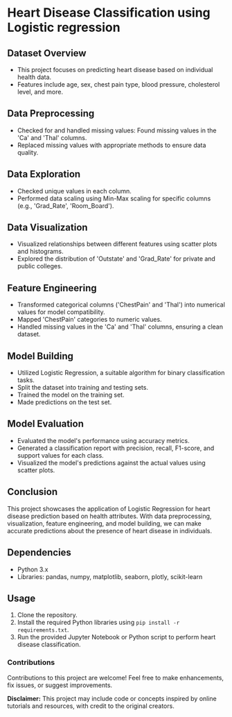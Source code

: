 # Heart Disease Classification using Logistic regression 

## Dataset Overview
- This project focuses on predicting heart disease based on individual health data.
- Features include age, sex, chest pain type, blood pressure, cholesterol level, and more.

## Data Preprocessing
- Checked for and handled missing values: Found missing values in the 'Ca' and 'Thal' columns.
- Replaced missing values with appropriate methods to ensure data quality.

## Data Exploration
- Checked unique values in each column.
- Performed data scaling using Min-Max scaling for specific columns (e.g., 'Grad_Rate', 'Room_Board').

## Data Visualization
- Visualized relationships between different features using scatter plots and histograms.
- Explored the distribution of 'Outstate' and 'Grad_Rate' for private and public colleges.

## Feature Engineering
- Transformed categorical columns ('ChestPain' and 'Thal') into numerical values for model compatibility.
- Mapped 'ChestPain' categories to numeric values.
- Handled missing values in the 'Ca' and 'Thal' columns, ensuring a clean dataset.

## Model Building

- Utilized Logistic Regression, a suitable algorithm for binary classification tasks.
- Split the dataset into training and testing sets.
- Trained the model on the training set.
- Made predictions on the test set.

## Model Evaluation

- Evaluated the model's performance using accuracy metrics.
- Generated a classification report with precision, recall, F1-score, and support values for each class.
- Visualized the model's predictions against the actual values using scatter plots.

## Conclusion

This project showcases the application of Logistic Regression for heart disease prediction based on health attributes. With data preprocessing, visualization, feature engineering, and model building, we can make accurate predictions about the presence of heart disease in individuals.

## Dependencies

- Python 3.x
- Libraries: pandas, numpy, matplotlib, seaborn, plotly, scikit-learn

## Usage

1. Clone the repository.
2. Install the required Python libraries using `pip install -r requirements.txt`.
3. Run the provided Jupyter Notebook or Python script to perform heart disease classification.

### Contributions
Contributions to this project are welcome! Feel free to make enhancements, fix issues, or suggest improvements.

**Disclaimer:** This project may include code or concepts inspired by online tutorials and resources, with credit to the original creators.



